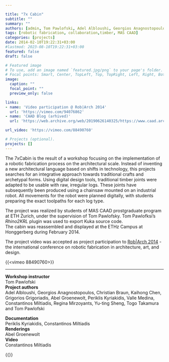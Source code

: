 ```yaml
---

title: "7x Cabin"
subtitle: ""
summary: ""
authors: [admin, Tom Pawlofski, Adel Albloushi, Georgios Anagnostopoulos, Christian Braun, Kaihong Chen, Grigorios Grigoriadis, Abel Groenewolt, Periklis Kyriakidis, Valle Medina, Regina Mirzoyants, Yu-ting Sheng, Togo Takamura]
tags: [robotic fabrication, collaboration,timber, MAS CAAD]
categories: [projects]
date: 2014-02-10T19:22:31+03:00
#lastmod: 2023-08-10T19:22:31+03:00
featured: false
draft: false

# Featured image
# To use, add an image named `featured.jpg/png` to your page's folder.
# Focal points: Smart, Center, TopLeft, Top, TopRight, Left, Right, BottomLeft, Bottom, BottomRight.
image:
  caption: ""
  focal_point: ""
  preview_only: false

links: 
- name: 'Video participation @ Rob|Arch 2014' 
  url: 'https://vimeo.com/94076862'
- name: 'CAAD Blog (arhived)'
  url: 'https://web.archive.org/web/20190626140325/https://www.caad.arch.ethz.ch/blog/7xcabin-robotic-log-processing/'

url_video: 'https://vimeo.com/88490760'

# Projects (optional).
projects: []
---
```



<!--7x Cabin  
by Constantinos Miltiadis and Tom Pawlofsky (CAAD, ETH Zurich)-->

The 7xCabin is the result of a workshop focusing on the implementation of a robotic fabrication process on the architectural scale. Instead of inventing a new architectural language based on shifts in technology, this projects searches for an integrative approach towards traditional crafts and archetypal forms. Using digital design tools, traditional timber joints were adapted to be usable with raw, irregular logs. These joints have subsequently been produced using a chainsaw mounted on an industrial robot. All movements for the robot were planned digitally, with students preparing the exact toolpaths for each log type.

The project was realized by students of MAS CAAD prostgraduate program at ETH Zurich, under the supervision of Tom Pawlofsky.  Tom Pawlofksi’s *Rhino2KRL* plugin was used to export Kuka source code.  
The cabin was reassembled and displayed at the ETHz Campus at Honggerberg during February 2014.

The project video was accepted as project participation to [Rob|Arch 2014](http://www.robarch2014.org/) - the international conference on robotic fabrication in architecture, art, and design.


{{<vimeo 88490760>}}

---



**Workshop instructor**  
Tom Pawlofski  
**Project authors**      
Adel Albloushi, Georgios Anagnostopoulos, Christian Braun, Kaihong Chen, Grigorios Grigoriadis, Abel Groenewolt, Periklis Kyriakidis, Valle Medina, Constantinos Miltiadis, Regina Mirzoyants, Yu-ting Sheng, Togo Takamura and Tom Pawlofski

**Documentation**  
Periklis Kyriakidis, Constantinos Miltiadis   
**Renderings**  
Abel Groenewolt  
**Video**    
Constantinos Miltiadis


{{<gallery album ="14-7x-cabin">}}
